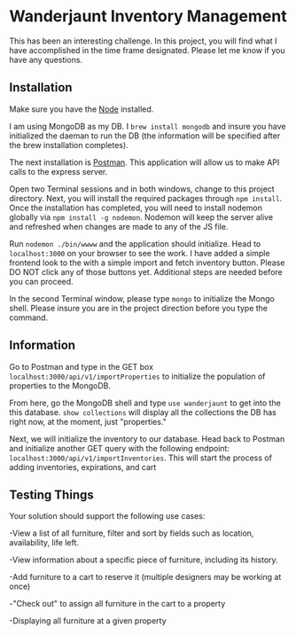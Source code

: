 # Wanderjaunt Inventory Management

This has been an interesting challenge. In this project, you will find what I have accomplished in the time frame designated. Please let me know if you have any questions.

## Installation
Make sure you have the [Node](https://nodejs.org/dist/v10.10.0/node-v10.10.0.pkg) installed.

I am using MongoDB as my DB. I `brew install mongodb` and insure you have initialized the daeman to run the DB (the information will be specified after the brew installation completes).

The next installation is [Postman](https://www.getpostman.com/apps). This application will allow us to make API calls to the express server.

Open two Terminal sessions and in both windows, change to this project directory. Next, you will install the required packages through `npm install`. Once the installation has completed, you will need to install nodemon globally via `npm install -g nodemon`. Nodemon will keep the server alive and refreshed when changes are made to any of the JS file.

Run `nodemon ./bin/wwww` and the application should initialize. Head to `localhost:3000` on your browser to see the work. I have added a simple frontend look to the with a simple import and fetch inventory button. Please DO NOT click any of those buttons yet. Additional steps are needed before you can proceed.

In the second Terminal window, please type `mongo` to initialize the Mongo shell. Please insure you are in the project direction before you type the command.

## Information

Go to Postman and type in the GET box `localhost:3000/api/v1/importProperties` to initialize the population of properties to the MongoDB.

From here, go the MongoDB shell and type `use wanderjaunt` to get into the this database. `show collections` will display all the collections the DB has right now, at the moment, just "properties."

Next, we will initialize the inventory to our database. Head back to Postman and initialize another GET query with the following endpoint: `localhost:3000/api/v1/importInventories`. This will start the process of adding inventories, expirations, and cart 

## Testing Things

Your solution should support the following use cases:

-View a list of all furniture, filter and sort by fields such as location, availability, life left.

-View information about a specific piece of furniture, including its history.

-Add furniture to a cart to reserve it (multiple designers may be working at once)

-"Check out" to assign all furniture in the cart to a property

-Displaying all furniture at a given property

